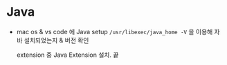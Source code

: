 # Java

* mac os & vs code 에 Java setup
` /usr/libexec/java_home -V ` 을 이용해 자바 설치되었는지 & 버전 확인

    extension 중 Java Extension 설치.
    끝
